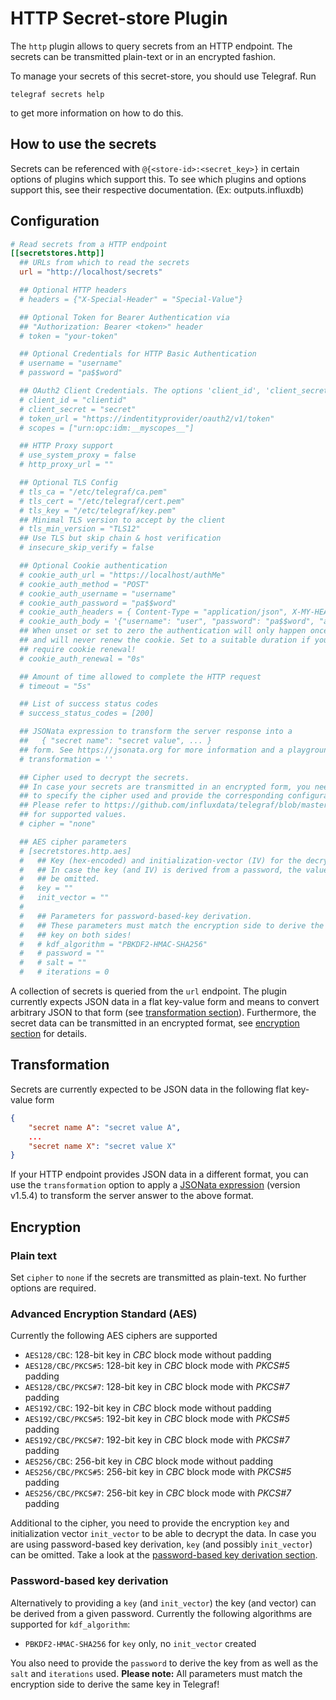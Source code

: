 # HTTP Secret-store Plugin

The `http` plugin allows to query secrets from an HTTP endpoint. The secrets
can be transmitted plain-text or in an encrypted fashion.

To manage your secrets of this secret-store, you should use Telegraf. Run

```shell
telegraf secrets help
```

to get more information on how to do this.

## How to use the secrets
Secrets can be referenced with `@{<store-id>:<secret_key>}` in certain options of plugins which support this.
To see which plugins and options support this, see their respective documentation. (Ex: outputs.influxdb)

## Configuration

```toml @sample.conf
# Read secrets from a HTTP endpoint
[[secretstores.http]]
  ## URLs from which to read the secrets
  url = "http://localhost/secrets"

  ## Optional HTTP headers
  # headers = {"X-Special-Header" = "Special-Value"}

  ## Optional Token for Bearer Authentication via
  ## "Authorization: Bearer <token>" header
  # token = "your-token"

  ## Optional Credentials for HTTP Basic Authentication
  # username = "username"
  # password = "pa$$word"

  ## OAuth2 Client Credentials. The options 'client_id', 'client_secret', and 'token_url' are required to use OAuth2.
  # client_id = "clientid"
  # client_secret = "secret"
  # token_url = "https://indentityprovider/oauth2/v1/token"
  # scopes = ["urn:opc:idm:__myscopes__"]

  ## HTTP Proxy support
  # use_system_proxy = false
  # http_proxy_url = ""

  ## Optional TLS Config
  # tls_ca = "/etc/telegraf/ca.pem"
  # tls_cert = "/etc/telegraf/cert.pem"
  # tls_key = "/etc/telegraf/key.pem"
  ## Minimal TLS version to accept by the client
  # tls_min_version = "TLS12"
  ## Use TLS but skip chain & host verification
  # insecure_skip_verify = false

  ## Optional Cookie authentication
  # cookie_auth_url = "https://localhost/authMe"
  # cookie_auth_method = "POST"
  # cookie_auth_username = "username"
  # cookie_auth_password = "pa$$word"
  # cookie_auth_headers = { Content-Type = "application/json", X-MY-HEADER = "hello" }
  # cookie_auth_body = '{"username": "user", "password": "pa$$word", "authenticate": "me"}'
  ## When unset or set to zero the authentication will only happen once
  ## and will never renew the cookie. Set to a suitable duration if you
  ## require cookie renewal!
  # cookie_auth_renewal = "0s"

  ## Amount of time allowed to complete the HTTP request
  # timeout = "5s"

  ## List of success status codes
  # success_status_codes = [200]

  ## JSONata expression to transform the server response into a
  ##   { "secret name": "secret value", ... }
  ## form. See https://jsonata.org for more information and a playground.
  # transformation = ''

  ## Cipher used to decrypt the secrets.
  ## In case your secrets are transmitted in an encrypted form, you need
  ## to specify the cipher used and provide the corresponding configuration.
  ## Please refer to https://github.com/influxdata/telegraf/blob/master/plugins/secretstores/http/README.md
  ## for supported values.
  # cipher = "none"

  ## AES cipher parameters
  # [secretstores.http.aes]
  #   ## Key (hex-encoded) and initialization-vector (IV) for the decryption.
  #   ## In case the key (and IV) is derived from a password, the values can
  #   ## be omitted.
  #   key = ""
  #   init_vector = ""
  #
  #   ## Parameters for password-based-key derivation.
  #   ## These parameters must match the encryption side to derive the same
  #   ## key on both sides!
  #   # kdf_algorithm = "PBKDF2-HMAC-SHA256"
  #   # password = ""
  #   # salt = ""
  #   # iterations = 0
```

A collection of secrets is queried from the `url` endpoint. The plugin currently
expects JSON data in a flat key-value form and means to convert arbitrary JSON
to that form (see [transformation section](#transformation)).
Furthermore, the secret data can be transmitted in an encrypted
format, see [encryption section](#encryption) for details.

## Transformation

Secrets are currently expected to be JSON data in the following flat key-value
form

```json
{
    "secret name A": "secret value A",
    ...
    "secret name X": "secret value X"
}
```

If your HTTP endpoint provides JSON data in a different format, you can use
the `transformation` option to apply a [JSONata expression](https://jsonata.org)
(version v1.5.4) to transform the server answer to the above format.

## Encryption

### Plain text

Set `cipher` to `none` if the secrets are transmitted as plain-text. No further
options are required.

### Advanced Encryption Standard (AES)

Currently the following AES ciphers are supported

- `AES128/CBC`: 128-bit key in _CBC_ block mode without padding
- `AES128/CBC/PKCS#5`: 128-bit key in _CBC_ block mode with _PKCS#5_ padding
- `AES128/CBC/PKCS#7`: 128-bit key in _CBC_ block mode with _PKCS#7_ padding
- `AES192/CBC`: 192-bit key in _CBC_ block mode without padding
- `AES192/CBC/PKCS#5`: 192-bit key in _CBC_ block mode with _PKCS#5_ padding
- `AES192/CBC/PKCS#7`: 192-bit key in _CBC_ block mode with _PKCS#7_ padding
- `AES256/CBC`: 256-bit key in _CBC_ block mode without padding
- `AES256/CBC/PKCS#5`: 256-bit key in _CBC_ block mode with _PKCS#5_ padding
- `AES256/CBC/PKCS#7`: 256-bit key in _CBC_ block mode with _PKCS#7_ padding

Additional to the cipher, you need to provide the encryption `key` and
initialization vector `init_vector` to be able to decrypt the data.
In case you are using password-based key derivation, `key`
(and possibly `init_vector`) can be omitted. Take a look at the
[password-based key derivation section](#password-based-key-derivation).

### Password-based key derivation

Alternatively to providing a `key` (and `init_vector`) the key (and vector)
can be derived from a given password. Currently the following algorithms are
supported for `kdf_algorithm`:

- `PBKDF2-HMAC-SHA256` for `key` only, no `init_vector` created

You also need to provide the `password` to derive the key from as well as the
`salt` and `iterations` used.
__Please note:__ All parameters must match the encryption side to derive the
same key in Telegraf!
